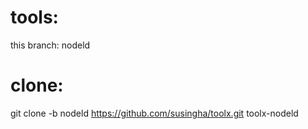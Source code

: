 tools:
======
this branch: nodeld

clone:
======
git clone -b nodeld https://github.com/susingha/toolx.git toolx-nodeld


